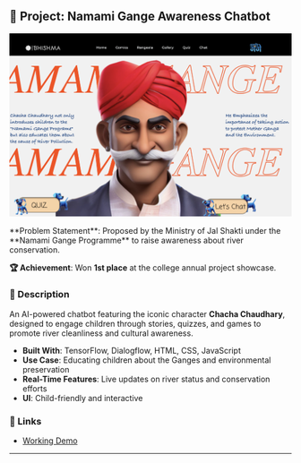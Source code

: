 ## 🚀 Project: Namami Gange Awareness Chatbot
<p align="center">
  <img src="./assets/landing-page.png" width="700"/>
</p>
**Problem Statement**: Proposed by the Ministry of Jal Shakti under the **Namami Gange Programme** to raise awareness about river conservation.

**🏆 Achievement**: Won **1st place** at the college annual project showcase.

### 📌 Description
An AI-powered chatbot featuring the iconic character **Chacha Chaudhary**, designed to engage children through stories, quizzes, and games to promote river cleanliness and cultural awareness.

- **Built With**: TensorFlow, Dialogflow, HTML, CSS, JavaScript
- **Use Case**: Educating children about the Ganges and environmental preservation
- **Real-Time Features**: Live updates on river status and conservation efforts
- **UI**: Child-friendly and interactive

### 🔗 Links
- [Working Demo](https://astounding-pixie-f9e57b.netlify.app/)

---

